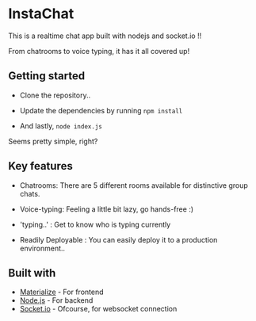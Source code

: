 # InstaChat
This is a realtime chat app built with nodejs and socket.io !!

From chatrooms to voice typing, it has it all covered up!

## Getting started

- Clone the repository..

- Update the dependencies by running `npm install`

- And lastly, `node index.js`

Seems pretty simple, right?

## Key features

- Chatrooms: There are 5 different rooms available for distinctive group chats.

- Voice-typing: Feeling a little bit lazy, go hands-free :)

- 'typing..' : Get to know who is typing currently

- Readily Deployable : You can easily deploy it to a production environment..

## Built with

- [Materialize](https://materializecss.com) - For frontend
- [Node.js](https://nodejs.org/en/) - For backend
- [Socket.io](https://socket.io/) - Ofcourse, for websocket connection

